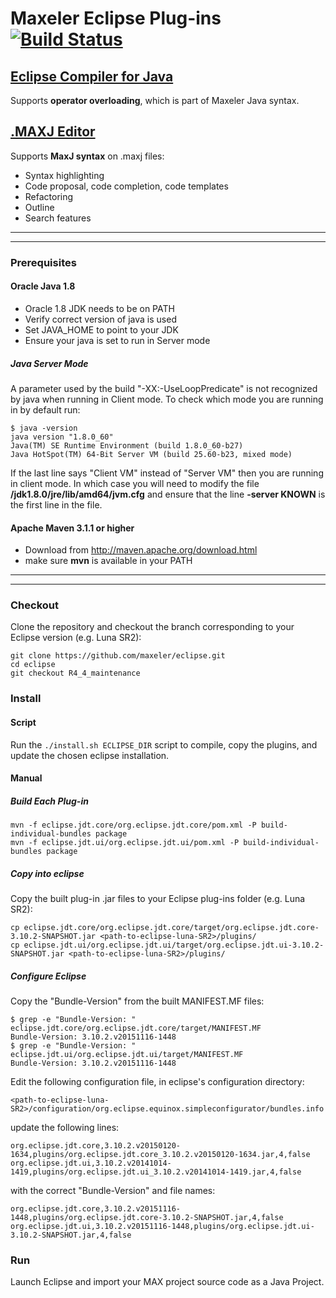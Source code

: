 # Maxeler Eclipse Plug-ins [![Build Status](https://travis-ci.org/maxeler/eclipse.svg?branch=R4_4_maintenance)](https://travis-ci.org/maxeler/eclipse)

## [Eclipse Compiler for Java](https://github.com/maxeler/eclipse/tree/R4_4_maintenance/eclipse.jdt.core/org.eclipse.jdt.core)
Supports **operator overloading**, which is part of Maxeler Java syntax.

## [.MAXJ Editor](https://github.com/maxeler/eclipse/tree/R4_4_maintenance/eclipse.jdt.ui/org.eclipse.jdt.ui)
Supports **MaxJ syntax** on .maxj files:
  * Syntax highlighting
  * Code proposal, code completion, code templates
  * Refactoring
  * Outline
  * Search features

***
***

### Prerequisites
#### Oracle Java 1.8
* Oracle 1.8 JDK needs to be on PATH
* Verify correct version of java is used
* Set JAVA_HOME to point to your JDK
* Ensure your java is set to run in Server mode

##### Java Server Mode
A parameter used by the build "-XX:-UseLoopPredicate" is not recognized by java when running in Client mode. To check which mode you are running in by default run:
```
$ java -version
java version "1.8.0_60"
Java(TM) SE Runtime Environment (build 1.8.0_60-b27)
Java HotSpot(TM) 64-Bit Server VM (build 25.60-b23, mixed mode)
```
If the last line says "Client VM" instead of "Server VM" then you are running in client mode. In which case you will need to modify the file **/jdk1.8.0/jre/lib/amd64/jvm.cfg** and ensure that the line **-server KNOWN** is the first line in the file.

#### Apache Maven 3.1.1 or higher
* Download from http://maven.apache.org/download.html
* make sure **mvn** is available in your PATH

***
***

### Checkout
Clone the repository and checkout the branch corresponding to your Eclipse version (e.g. Luna SR2):
```
git clone https://github.com/maxeler/eclipse.git
cd eclipse
git checkout R4_4_maintenance
```

### Install
#### Script
Run the `./install.sh ECLIPSE_DIR` script to compile, copy the plugins, and update the chosen eclipse installation.

#### Manual
##### Build Each Plug-in
```
mvn -f eclipse.jdt.core/org.eclipse.jdt.core/pom.xml -P build-individual-bundles package
mvn -f eclipse.jdt.ui/org.eclipse.jdt.ui/pom.xml -P build-individual-bundles package
```

##### Copy into eclipse

Copy the built plug-in .jar files to your Eclipse plug-ins folder (e.g. Luna SR2):
```
cp eclipse.jdt.core/org.eclipse.jdt.core/target/org.eclipse.jdt.core-3.10.2-SNAPSHOT.jar <path-to-eclipse-luna-SR2>/plugins/
cp eclipse.jdt.ui/org.eclipse.jdt.ui/target/org.eclipse.jdt.ui-3.10.2-SNAPSHOT.jar <path-to-eclipse-luna-SR2>/plugins/
```

##### Configure Eclipse
Copy the "Bundle-Version" from the built MANIFEST.MF files:
```
$ grep -e "Bundle-Version: " eclipse.jdt.core/org.eclipse.jdt.core/target/MANIFEST.MF
Bundle-Version: 3.10.2.v20151116-1448
$ grep -e "Bundle-Version: " eclipse.jdt.ui/org.eclipse.jdt.ui/target/MANIFEST.MF
Bundle-Version: 3.10.2.v20151116-1448
```
Edit the following configuration file, in eclipse's configuration directory:
```
<path-to-eclipse-luna-SR2>/configuration/org.eclipse.equinox.simpleconfigurator/bundles.info
```
update the following lines:
```
org.eclipse.jdt.core,3.10.2.v20150120-1634,plugins/org.eclipse.jdt.core_3.10.2.v20150120-1634.jar,4,false
org.eclipse.jdt.ui,3.10.2.v20141014-1419,plugins/org.eclipse.jdt.ui_3.10.2.v20141014-1419.jar,4,false
```
with the correct "Bundle-Version" and file names:
```
org.eclipse.jdt.core,3.10.2.v20151116-1448,plugins/org.eclipse.jdt.core-3.10.2-SNAPSHOT.jar,4,false
org.eclipse.jdt.ui,3.10.2.v20151116-1448,plugins/org.eclipse.jdt.ui-3.10.2-SNAPSHOT.jar,4,false
```

### Run
Launch Eclipse and import your MAX project source code as a Java Project.
